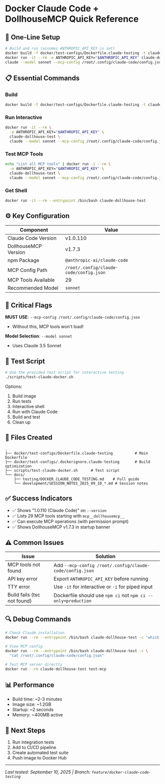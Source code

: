 # Docker Claude Code + DollhouseMCP Quick Reference

## 🚀 One-Line Setup

```bash
# Build and run (assumes ANTHROPIC_API_KEY is set)
docker build -f docker/test-configs/Dockerfile.claude-testing -t claude-dollhouse-test . && \
docker run -it --rm -e ANTHROPIC_API_KEY="$ANTHROPIC_API_KEY" claude-dollhouse-test \
claude --model sonnet --mcp-config /root/.config/claude-code/config.json
```

## 📋 Essential Commands

### Build
```bash
docker build -f docker/test-configs/Dockerfile.claude-testing -t claude-dollhouse-test .
```

### Run Interactive
```bash
docker run -it --rm \
  -e ANTHROPIC_API_KEY="$ANTHROPIC_API_KEY" \
  claude-dollhouse-test \
  claude --model sonnet --mcp-config /root/.config/claude-code/config.json
```

### Test MCP Tools
```bash
echo "List all MCP tools" | docker run -i --rm \
  -e ANTHROPIC_API_KEY="$ANTHROPIC_API_KEY" \
  claude-dollhouse-test \
  claude --model sonnet --mcp-config /root/.config/claude-code/config.json
```

### Get Shell
```bash
docker run -it --rm --entrypoint /bin/bash claude-dollhouse-test
```

## ⚙️ Key Configuration

| Component | Value |
|-----------|-------|
| Claude Code Version | v1.0.110 |
| DollhouseMCP Version | v1.7.3 |
| npm Package | `@anthropic-ai/claude-code` |
| MCP Config Path | `/root/.config/claude-code/config.json` |
| MCP Tools Available | 29 |
| Recommended Model | `sonnet` |

## 🔑 Critical Flags

**MUST USE**: `--mcp-config /root/.config/claude-code/config.json`
- Without this, MCP tools won't load!

**Model Selection**: `--model sonnet`
- Uses Claude 3.5 Sonnet

## 🧪 Test Script

```bash
# Use the provided test script for interactive testing
./scripts/test-claude-docker.sh
```

Options:
1. Build image
2. Run tests
3. Interactive shell
4. Run with Claude Code
5. Build and test
6. Clean up

## 📁 Files Created

```
.
├── docker/test-configs/Dockerfile.claude-testing          # Main Dockerfile
├── docker/test-configs/.dockerignore.claude-testing       # Build optimization
├── scripts/test-claude-docker.sh      # Test script
└── docs/
    ├── testing/DOCKER_CLAUDE_CODE_TESTING.md    # Full guide
    └── development/SESSION_NOTES_2025_09_10_*.md # Session notes
```

## ✅ Success Indicators

- ✅ Shows "1.0.110 (Claude Code)" on `--version`
- ✅ Lists 29 MCP tools starting with `mcp__dollhousemcp__`
- ✅ Can execute MCP operations (with permission prompt)
- ✅ Shows DollhouseMCP v1.7.3 in startup banner

## ⚠️ Common Issues

| Issue | Solution |
|-------|----------|
| MCP tools not found | Add `--mcp-config /root/.config/claude-code/config.json` |
| API key error | Export `ANTHROPIC_API_KEY` before running |
| TTY error | Use `-it` for interactive or `-i` for piped input |
| Build fails (tsc not found) | Dockerfile should use `npm ci` not `npm ci --only=production` |

## 🔍 Debug Commands

```bash
# Check Claude installation
docker run --rm --entrypoint /bin/bash claude-dollhouse-test -c "which claude"

# View MCP config
docker run --rm --entrypoint /bin/bash claude-dollhouse-test -c \
  "cat /root/.config/claude-code/config.json"

# Test MCP server directly
docker run --rm claude-dollhouse-test test-mcp
```

## 📊 Performance

- Build time: ~2-3 minutes
- Image size: ~1.2GB  
- Startup: ~2 seconds
- Memory: ~400MB active

## 🎯 Next Steps

1. Run integration tests
2. Add to CI/CD pipeline
3. Create automated test suite
4. Push image to Docker Hub

---

*Last tested: September 10, 2025 | Branch: `feature/docker-claude-code-testing`*